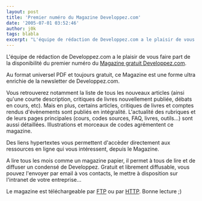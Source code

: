 ```yaml
---
layout: post
title: 'Premier numéro du Magazine Developpez.com'
date: '2005-07-01 03:52:46'
author: j0k
tags: blabla
excerpt: "L'équipe de rédaction de Developpez.com a le plaisir de vous faire part de la disponibilité du premier numéro du [Magazine gratuit Developpez.com](http://blog.developpez.com/index.php?blog=7&amp;title=le_magazine_developpez&amp;more=1&amp;c=1&amp;tb=1&amp;pb=1).     \nAu format universel PDF et toujours gratuit, ce Magazine est une forme ultra enrichie de      …"
---
```


L'équipe de rédaction de Developpez.com a le plaisir de vous faire part de la disponibilité du premier numéro du [Magazine gratuit Developpez.com](http://blog.developpez.com/index.php?blog=7&amp;title=le_magazine_developpez&amp;more=1&amp;c=1&amp;tb=1&amp;pb=1).

Au format universel PDF et toujours gratuit, ce Magazine est une forme ultra enrichie de la newsletter de Developpez.com.

Vous retrouverez notamment la liste de tous les nouveaux articles (ainsi qu'une courte description, critiques de livres nouvellement publiée, débats en cours, etc). Mais en plus, certains articles, critiques de livres et comptes rendus d'évènements sont publiés en intégralité. L'actualité des rubriques et de leurs pages principales (cours, codes sources, FAQ, livres, outils...) sont aussi détaillées. Illustrations et morceaux de codes agrémentent ce magazine.

Des liens hypertextes vous permettent d'accèder directement aux ressources en ligne qui vous intéressent, depuis le Magazine.

A lire tous les mois comme un magazine papier, il permet à tous de lire et de diffuser un condensé de Developpez. Gratuit et librement diffusable, vous pouvez l'envoyer par email à vos contacts, le mettre à disposition sur l'intranet de votre entreprise...

Le magazine est téléchargeable par [FTP](ftp://ftp-developpez.com/magazine/DevMag200506.pdf) ou par [HTTP](http://magazine.ftp-developpez.com/DevMag200506.pdf).   Bonne lecture ;)
